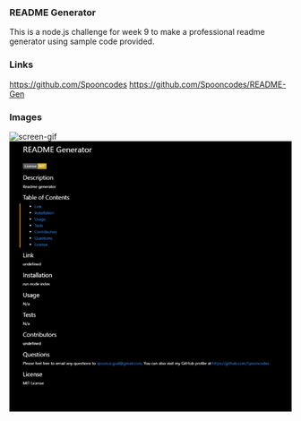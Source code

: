### README Generator
This is a node.js challenge for week 9 to make a professional readme generator using sample code provided.

### Links
https://github.com/Spooncodes
https://github.com/Spooncodes/README-Gen


### Images
![screen-gif](Demo/Readme.gif)
![alt text](images/readme.png)
